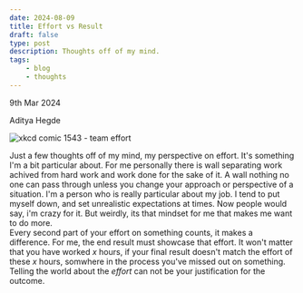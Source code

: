 ```yaml
---
date: 2024-08-09
title: Effort vs Result 
draft: false
type: post
description: Thoughts off of my mind.
tags:
    - blog
    - thoughts
---
```


9th Mar 2024

Aditya Hegde
<br/>

![xkcd comic 1543 - team effort](https://imgs.xkcd.com/comics/team_effort_2x.png)

Just a few thoughts off of my mind, my perspective on effort. It's something I'm a bit particular about. For me personally there is wall separating work achived from hard work and work done for the sake of it. A wall nothing no one can pass through unless you change your approach or perspective of a situation. I'm a person who is really particular about my job. I tend to put myself down, and set unrealistic expectations at times. Now people would say, i'm crazy for it. But weirdly, its that mindset for me that makes me want to do more.
<br/>
Every second part of your effort on something counts, it makes a difference. For me, the end result must showcase that effort. It won't matter that you have worked *x* hours, if your final result doesn't match the effort of these *x* hours, somwhere in the process you've missed out on something. Telling the world about the _effort_ can not be your justification for the outcome.
